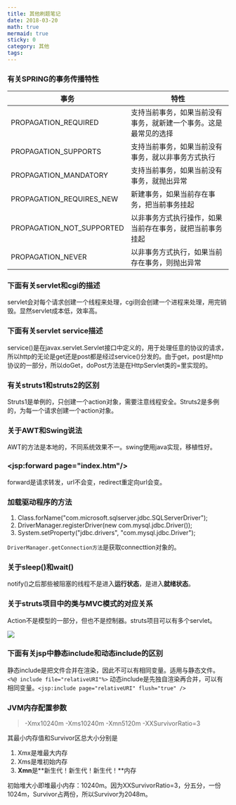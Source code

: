 ```yaml
---
title: 其他刷题笔记
date: 2018-03-20
math: true
mermaid: true
sticky: 0
category: 其他
tags:
---
```


### 有关SPRING的事务传播特性

|事务|特性|
|----|----|
|PROPAGATION_REQUIRED|支持当前事务，如果当前没有事务，就新建一个事务。这是最常见的选择|
|PROPAGATION_SUPPORTS|支持当前事务，如果当前没有事务，就以非事务方式执行|
|PROPAGATION_MANDATORY|支持当前事务，如果当前没有事务，就抛出异常|
|PROPAGATION_REQUIRES_NEW|新建事务，如果当前存在事务，把当前事务挂起|
|PROPAGATION_NOT_SUPPORTED|以非事务方式执行操作，如果当前存在事务，就把当前事务挂起|
|PROPAGATION_NEVER|以非事务方式执行，如果当前存在事务，则抛出异常|

### 下面有关servlet和cgi的描述
servlet会对每个请求创建一个线程来处理，cgi则会创建一个进程来处理，用完销毁。显然servlet成本低，效率高。

### 下面有关servlet service描述
service()是在javax.servlet.Servlet接口中定义的，用于处理任意的协议的请求，所以http的无论是get还是post都是经过service()分发的。由于get，post是http协议的一部分，所以doGet，doPost方法是在HttpServlet类的=里实现的。

### 有关struts1和struts2的区别
Struts1是单例的，只创建一个action对象，需要注意线程安全。Struts2是多例的，为每一个请求创建一个action对象。

### 关于AWT和Swing说法
AWT的方法是本地的，不同系统效果不一。swing使用java实现，移植性好。

### &lt;jsp:forward page="index.htm"/&gt;
forward是请求转发，url不会变，redirect重定向url会变。

### 加载驱动程序的方法
1. Class.forName("com.microsoft.sqlserver.jdbc.SQLServerDriver");
2. DriverManager.registerDriver(new com.mysql.jdbc.Driver());
3. System.setProperty("jdbc.drivers", "com.mysql.jdbc.Driver");

`DriverManager.getConnection方法`是获取connecttion对象的。

### 关于sleep()和wait()
notify()之后那些被阻塞的线程不是进入**运行状态**，是进入**就绪状态**。

### 关于struts项目中的类与MVC模式的对应关系
Action不是模型的一部分，但也不是控制器。struts项目可以有多个servlet。

![](https://filebed.cellargalaxy.workers.dev/blog/code/20180320/uploadfiles.nowcoder.net-images-20170816-6740262_1502892230619_8AA0BB8C0EEED931C8EE12011A5E8E1B)

### 下面有关jsp中静态include和动态include的区别
静态include是把文件合并在渲染，因此不可以有相同变量。适用与静态文件。` <%@ include file="relativeURI"%>`
动态include是先独自渲染再合并，可以有相同变量。`<jsp:include page="relativeURI" flush="true" />`

### JVM内存配置参数
> -Xmx10240m -Xms10240m -Xmn5120m -XXSurvivorRatio=3

其最小内存值和Survivor区总大小分别是

1. Xmx是堆最大内存
2. Xms是堆初始内存
3. **Xmn**是**新生代！新生代！新生代！**内存

初始堆大小即堆最小内存：10240m。因为XXSurvivorRatio=3，分五分，一份1024m，Survivor占两份，所以Survivor为2048m。